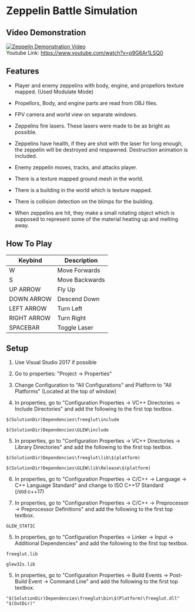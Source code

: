 # Zeppelin Battle Simulation

## Video Demonstration

[![Zeppelin Demonstration Video](https://img.youtube.com/vi/p9G6Ar1LSQ0/0.jpg)](https://www.youtube.com/watch?v=p9G6Ar1LSQ0)\
Youtube Link: https://www.youtube.com/watch?v=p9G6Ar1LSQ0


## Features

- Player and enemy zeppelins with body, engine, and propellors texture mapped. (Used Modulate Mode)

- Propellors, Body, and engine parts are read from OBJ files.

- FPV camera and world view on separate windows.

- Zeppelins fire lasers. These lasers were made to be as bright as possible.

- Zeppelins have health, if they are shot with the laser for long enough, the zeppelin will be destroyed and respawned. Destruction animation is included.

- Enemy zeppelin moves, tracks, and attacks player.

- There is a texture mapped ground mesh in the world.

- There is a building in the world which is texture mapped. 

- There is collision detection on the blimps for the building.

- When zeppelins are hit, they make a small rotating object which is supposed to represent some of the material heating up and melting away.


## How To Play

| Keybind | Description |
| --- | --- |
| W | Move Forwards |
| S | Move Backwards |
| UP ARROW | Fly Up |
| DOWN ARROW | Descend Down |
| LEFT ARROW | Turn Left |
| RIGHT ARROW | Turn Right |
| SPACEBAR | Toggle Laser |

## Setup

1. Use Visual Studio 2017 if possible

2. Go to properties: "Project -> Properties"

3. Change Configuration to "All Configurations" and Platform to "All Platforms" (Located at the top of window)

4. In properties, go to "Configuration Properties -> VC++ Directories -> Include Directories" and add the following to the first top textbox.
```
$(SolutionDir)Dependencies\freeglut\include
```
```
$(SolutionDir)Dependencies\GLEW\include
```

5. In properties, go to "Configuration Properties -> VC++ Directories -> Library Directories" and add the following to the first top textbox.
```
$(SolutionDir)Dependencies\freeglut\lib\$(platform)
```
```
$(SolutionDir)Dependencies\GLEW\lib\Release\$(platform)
```

6. In properties, go to "Configuration Properties -> C/C++ -> Language -> C++ Language Standard" and change to ISO C++17 Standard (/std:c++17) 

5. In properties, go to "Configuration Properties -> C/C++ -> Preprocessor -> Preprocessor Definitions" and add the following to the first top textbox.
```
GLEW_STATIC
```

5. In properties, go to "Configuration Properties -> Linker -> Input -> Additional Dependencies" and add the following to the first top textbox.
```
freeglut.lib
```
```
glew32s.lib
```

5. In properties, go to "Configuration Properties -> Build Events -> Post-Build Event -> Command Line" and add the following to the first top textbox.
```
"$(SolutionDir)Dependencies\freeglut\bin\$(Platform)\freeglut.dll" "$(OutDir)"
```
